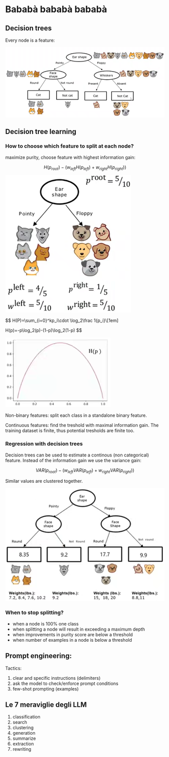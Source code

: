 # Bababà bababà bababà

## Decision trees

Every node is a feature:

![decision tree](images/image.png)

## Decision tree learning

### How to choose which feature to split at each node?

maximize purity, choose feature with highest information gain:

$$
H(p_{root})-\left(w_{left}H(p_{left})+w_{right}H(p_{right})\right)
$$

![feature entropy](images/image-3.png)

$$
H(P)=\sum_{i=0}^kp_i\cdot \log_2\frac 1{p_i}\\[1em]

H(p)=-p\log_2(p)-(1-p)\log_2(1-p)
$$

![entropy curve](images/image-2.png)

<!-- ![feature entropy](images/image-1.png) -->

Non-binary features: split each class in a standalone binary feature.

Continuous features: find the treshold with maximal information gain. The training dataset is finite, thus potential tresholds are finite too.

### Regression with decision trees

Decision trees can be used to estimate a continous (non categorical) feature. Instead of the information gain we use the variance gain:

$$
VAR(p_{root})-\left(w_{left}VAR(p_{left})+w_{right}VAR(p_{right})\right)
$$

Similar values are clustered together.

![decision trees regression](images/image-4.png)

### When to stop splitting?

* when a node is 100% one class
* when splitting a node will result in exceeding a maximum depth
* when improvements in purity score are below a threshold
* when number of examples in a node is below a threshold

## Prompt engineering:

Tactics:

1. clear and specific instructions (delimiters)
2. ask the model to check/enforce prompt conditions
3. few-shot prompting (examples)

## Le 7 meraviglie degli LLM

1. classification
2. search
3. clustering
4. generation
5. summarize
6. extraction
7. rewriting
